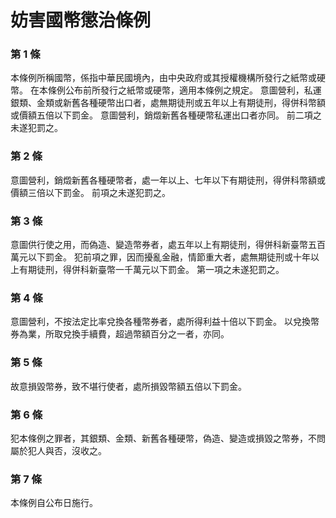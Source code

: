 # 妨害國幣懲治條例

### 第 1 條

本條例所稱國幣，係指中華民國境內，由中央政府或其授權機構所發行之紙幣或硬幣。
在本條例公布前所發行之紙幣或硬幣，適用本條例之規定。
意圖營利，私運銀類、金類或新舊各種硬幣出口者，處無期徒刑或五年以上有期徒刑，得併科幣額或價額五倍以下罰金。
意圖營利，銷燬新舊各種硬幣私運出口者亦同。
前二項之未遂犯罰之。

### 第 2 條

意圖營利，銷燬新舊各種硬幣者，處一年以上、七年以下有期徒刑，得併科幣額或價額三倍以下罰金。
前項之未遂犯罰之。

### 第 3 條

意圖供行使之用，而偽造、變造幣券者，處五年以上有期徒刑，得併科新臺幣五百萬元以下罰金。
犯前項之罪，因而擾亂金融，情節重大者，處無期徒刑或十年以上有期徒刑，得併科新臺幣一千萬元以下罰金。
第一項之未遂犯罰之。

### 第 4 條

意圖營利，不按法定比率兌換各種幣券者，處所得利益十倍以下罰金。
以兌換幣券為業，所取兌換手續費，超過幣額百分之一者，亦同。

### 第 5 條

故意損毀幣券，致不堪行使者，處所損毀幣額五倍以下罰金。

### 第 6 條

犯本條例之罪者，其銀類、金類、新舊各種硬幣，偽造、變造或損毀之幣券，不問屬於犯人與否，沒收之。

### 第 7 條

本條例自公布日施行。
